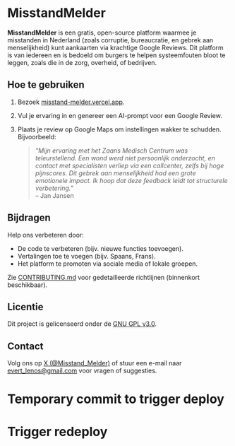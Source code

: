 # MisstandMelder

**MisstandMelder** is een gratis, open-source platform waarmee je misstanden in Nederland (zoals corruptie, bureaucratie, en gebrek aan menselijkheid) kunt aankaarten via krachtige Google Reviews. Dit platform is van iedereen en is bedoeld om burgers te helpen systeemfouten bloot te leggen, zoals die in de zorg, overheid, of bedrijven.

## Hoe te gebruiken

1. Bezoek [misstand-melder.vercel.app](https://misstandmelder.vercel.app/).
2. Vul je ervaring in en genereer een AI-prompt voor een Google Review.
3. Plaats je review op Google Maps om instellingen wakker te schudden. Bijvoorbeeld:

    > *"Mijn ervaring met het Zaans Medisch Centrum was teleurstellend. Een wond werd niet persoonlijk onderzocht, en contact met specialisten verliep via een callcenter, zelfs bij hoge pijnscores. Dit gebrek aan menselijkheid had een grote emotionele impact. Ik hoop dat deze feedback leidt tot structurele verbetering."*  
– Jan Jansen


## Bijdragen

Help ons verbeteren door:

- De code te verbeteren (bijv. nieuwe functies toevoegen).
- Vertalingen toe te voegen (bijv. Spaans, Frans).
- Het platform te promoten via sociale media of lokale groepen.

Zie [CONTRIBUTING.md](CONTRIBUTING.md) voor gedetailleerde richtlijnen (binnenkort beschikbaar).

## Licentie

Dit project is gelicenseerd onder de [GNU GPL v3.0](LICENSE).

## Contact

Volg ons op [X (@Misstand_Melder)](https://twitter.com/Misstand_Melder) of stuur een e-mail naar [evert_lenos@gmail.com](mailto:evert_lenos@gmail.com) voor vragen of suggesties.
# Temporary commit to trigger deploy
# Trigger redeploy
